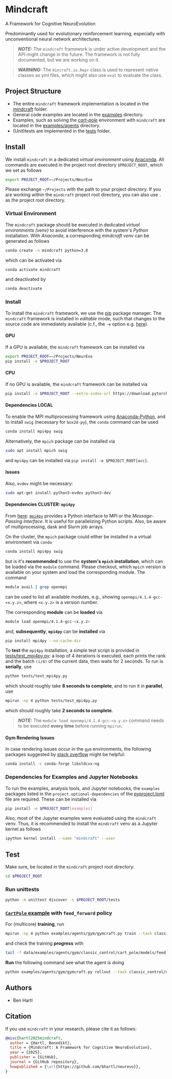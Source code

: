 # Mindcraft 
A Framework for Cognitive NeuroEvolution

Predominantly used for evolutionary reinforcement learning, especially with unconventional neural network architectures.

> **_NOTE:_**  The `mindcraft` framework is under active development and the API might change in the future. The framework is not fully documented, but we are working on it.

> **_WARNING:_**  The `m̀incraft.io.Repr` class is used to represent native classes as yml files, which might also use `eval` to evaluate the class.


## Project Structure
- The entire `mindcraft` framework implementation is located in the [mindcraft](mindcraft) folder.
- General code examples are located in the [examples](examples) directory.
- Examples, such as solving the [_cart-pole_](examples/agents/gym/classic_control/) environment with `mindcraft` are 
  located in the [examples/agents](examples/agents) directory.
- (Unit)tests are implemented in the [tests](tests) folder.

## Install
We install `mindcraft` in a dedicated *virtual environment* using [Anaconda](https://anaconda.com).
All commands are executed in the project root directory `$PROJECT_ROOT`, which we set as follows
```bash
export PROJECT_ROOT=~/Projects/NeurEvo
```
Please exchange `~/Projects` with the path to your project directory.
If you are working within the `mindcraft` project root directory, you can also use `.` as the project root directory.

### Virtual Environment

The `mindcraft` package should be executed in dedicated *virtual environments (venv)* to avoid interference with the system's *Python* installation.
With *Anaconda*, a corresponding *mindcraft venv* can be generated as follows
```bash
conda create -n mindcraft python=3.8
```
which can be activated via
```bash
conda activate mindcraft
```
and deactivated by
```bash
conda deactivate
```
 
### Install 
To install the `mindcraft` framework, we use the [pip](https://pip.pypa.io/en/stable/) package manager.
The `mindcraft` framework is installed in *editable* mode, such that changes to the source code are immediately available (c.f., the `-e` option e.g. [here](https://pip.pypa.io/en/stable/cli/pip_install/)).

#### GPU
If a GPU is available, the `mindcraft` framework can be installed via
```bash
export PROJECT_ROOT=~/Projects/NeurEvo
pip install -e $PROJECT_ROOT
```

#### CPU
If no GPU is available, the `mindcraft` framework can be installed via
```bash
pip install -e $PROJECT_ROOT --extra-index-url https://download.pytorch.org/whl/cpu
```

#### Dependencies LOCAL
To enable the MPI multiprocessing framework using [Anaconda-Python](https://anaconda.com), and to install `swig` (necessary for `box2d-py`), the `conda` command can be used

```bash
conda install mpi4py swig
```

Alternatively, the `mpich` package can be installed via

```bash
sudo apt install mpich swig
```

and `mpi4py` can be installed via `pip install -e $PROJECT_ROOT[acc]`.

#### Issues
Also, `evdev` might be necessary:
```bash
sudo apt-get install python3-evdev python3-dev
```

#### Dependencies CLUSTER: `mpi4py`
From [here](https://researchcomputing.princeton.edu/support/knowledge-base/mpi4py): 
[`mpi4py`](https://mpi4py.readthedocs.io/en/stable/) 
provides a Python interface to MPI or the _Message-Passing Interface_. 
It is useful for parallelizing Python scripts. 
Also, be aware of multiprocessing, dask and Slurm job arrays.

On the cluster, the `mpich` package could either be installed in a virtual environment via `conda`

```bash
conda install mpi4py swig
```

but is it's **recommended** to use the **system's `mpich` installation**, which can be loaded via the `module` command.
Please checkout, which `mpich` version is available on your system and load the corresponding module.
The command
```bash
module avail | grep openmpi
```
can be used to list all available modules, e.g., showing `openmpi/4.1.4-gcc-<x.y.z>`, where `<x.y.z>` is a version number.

The corresponding **module** can be **loaded** via
```bash
module load openmpi/4.1.4-gcc-<x.y.z>
```
and, **subsequently**, **`mpi4py`** can be **installed** via
```bash
pip install mpi4py --no-cache-dir
```

To **test** the `mpi4py` installation, a simple test script is provided in [tests/test_mpi4py.py](tests/test_mpi4py.py):
a loop of 4 iterations is executed, each prints the rank and the batch `(i/4)` of the current data, then waits for 2 seconds.
To run is **serially**, use
```bash
python tests/test_mpi4py.py
```
which should roughly take **8 seconds to complete**,
and to run it in **parallel**, use
```bash
mpirun -np 4 python tests/test_mpi4py.py
```
which should roughly take **2 seconds to complete**.

> **_NOTE:_**  The `module load openmpi/4.1.4-gcc-<x.y.z>` command needs to be executed **every time** before running `mpirun`. 

#### Gym Rendering Issues
In case rendering issues occur in the `gym` environments, the following packages suggested by [stack overflow](https://stackoverflow.com/questions/72110384/libgl-error-mesa-loader-failed-to-open-iris) might be helpful:
```bash
conda install -c conda-forge libstdcxx-ng
```

### Dependencies for Examples and Jupyter Notebooks
To  run the examples, analysis tools, and Jupyter notebooks, the `examples` packages listed in the `project.optional-dependencies` of the [pyproject.toml](pyproject.toml) file are required.
These can be installed via
```bash
pip install -e $PROJECT_ROOT[examples]
```

Also, most of the Jupyter examples were evaluated using the `mindcraft` venv. 
Thus, it is recommended to install the `mindcraft` venv as a Jupyter kernel as follows
```bash
ipython kernel install --name "mindcraft" --user
```

## Test
Make sure, be located in the `mindcraft` project root directory:
```bash
cd $PROJECT_ROOT
```
### Run unittests
```bash
python -m unittest discover -s $PROJECT_ROOT/tests
```

### [`CartPole` example](./examples/examples/agents/gym/classic_control/cart_pole/feed_forward) with `feed_forward` policy
For (multicore) **training**, run
```bash
mpirun -np 4 python examples/agents/gym/gymcraft.py train --task classic_control/cart_pole --conf feed_forward --new-model
```

and check the training **progress** with
```bash
tail -f data/examples/agents/gym/classic_control/cart_pole/models/feed_forward/evolved-agent.log
```

**Run** the following command see what the agent is doing

```bash
python examples/agents/gym/gymcraft.py rollout --task classic_control/cart_pole
```


## Authors
- Ben Hartl 

## Citation
If you use `mindcraft` in your research, please cite it as follows:
```bibtex
@misc{hartl2025mindcraft,
  author = {Hartl, Benedikt},
  title = {Mindcraft: A Framework for Cognitive NeuroEvolution},
  year = {2025},
  publisher = {GitHub},
  journal = {GitHub repository},
  howpublished = {\url{https://github.com/bhartl/neurevo}},
}
```

